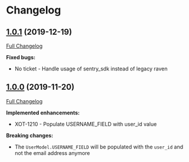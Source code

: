 # Changelog


## [1.0.1](https://pypi.org/project/django-staff-sso-client/1.0.1/) (2019-12-19)
[Full Changelog](https://github.com/uktrade/django-staff-sso-client/pull/14/files)

**Fixed bugs:**

- No ticket - Handle usage of sentry_sdk instead of legacy raven


## [1.0.0](https://pypi.org/project/django-staff-sso-client/1.0.0/) (2019-11-20)
[Full Changelog](https://github.com/uktrade/django-staff-sso-client/pull/13/files)

**Implemented enhancements:**

- XOT-1210 - Populate USERNAME_FIELD with user_id value

**Breaking changes:**

- The `UserModel.USERNAME_FIELD` will be populated with the `user_id` and not the email address anymore